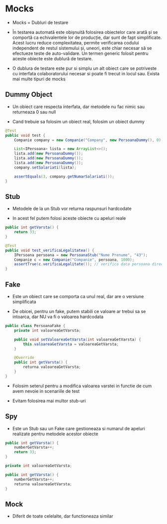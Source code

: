 # Mocks

- Mocks = Dubluri de testare

- În testarea automată este obișnuită folosirea obiectelor care arată și se comportă ca echivalentele lor de producție, dar sunt de fapt simplificate. Acest lucru reduce complexitatea, permite verificarea codului independent de restul sistemului și, uneori, este chiar necesar să se efectueze teste de auto-validare. Un termen generic folosit pentru aceste obiecte este dublură de testare.

- O dublura de testare este pur si simplu un alt obiect care se potriveste cu interfata colaboratorului necesar si poate fi trecut in locul sau. Exista mai multe tipuri de mocks

## Dummy Object

- Un obiect care respecta interfata, dar metodele nu fac nimic sau returneaza 0 sau null

- Cand trebuie sa folosim un obiect real, folosim un obiect dummy

```java
@Test
public void test {
    Companie company = new Companie("Company", new PersoanaDummy(), 0);

    List<IPersoana> lista = new ArrayList<>();
    lista.add(new PersoanaDummy());
    lista.add(new PersoanaDummy());
    lista.add(new PersoanaDummy());
    company.setSalariati(lista);

    assertEquals(3, company.getNumarSalariati());
}
```

## Stub

- Metodele de la un Stub vor returna raspunsuri hardcodate

- In acest fel putem folosi aceste obiecte cu apeluri reale

```java
public int getVarsta() {
    return 33;
}
```

```java
@Test
public void test_verificaLegalitatea() {
    IPersoana persoana = new PersoanaStub("Nume Prenume", "43");
    Companie c = new Companie("Companie", persoana, 1000);
    assertTrue(c.verificaLegalitate()); // verifica daca persoana director general este major
}
```

## Fake

- Este un obiect care se comporta ca unul real, dar are o versiune simplificata

- De obicei, pentru un fake, putem stabili ce valoare ar trebui sa se intoarca, dar NU va fi o valoarea hardcodata

```java
public class PersoanaFake {
    private int valoareaGetVarsta;

    public void setValoareaGetVarsta(int valoareaGetVarsta) {
        this.valoareaGetVarsta = valoareaGetVarsta;
    }

    @Override
    public int getVarsta() {
        returna valoareaGetVarsta;
    }
}
```

- Folosim seterul pentru a modifica valoarea varstei in functie de cum avem nevoie in scenariile de test

- Evitam folosirea mai multor stub-uri

## Spy

- Este un Stub sau un Fake care gestioneaza si numarul de apeluri realizate pentru metodele acestor obiecte

```java
public int getVarsta() {
    numberGetVarsta++;
    return 33;
}
```

```java
private int valoareaGetVarsta;

public int getVarsta() {
    numberGetVarsta++;
    returna valoareaGetVarsta;
}
```

## Mock

- Diferit de toate celelalte, dar functioneaza similar
